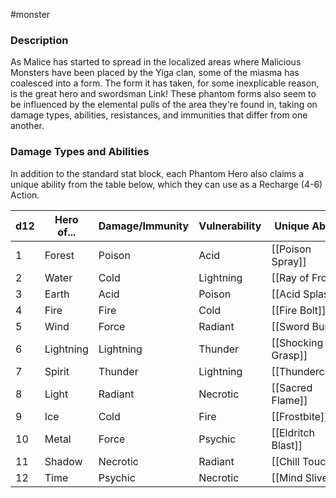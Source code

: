  #monster 

### Description

As Malice has started to spread in the localized areas where Malicious Monsters have been placed by the Yiga clan, some of the miasma has coalesced into a form. The form it has taken, for some inexplicable reason, is the great hero and swordsman Link! These phantom forms also seem to be influenced by the elemental pulls of the area they're found in, taking on damage types, abilities, resistances, and immunities that differ from one another.

### Damage Types and Abilities

In addition to the standard stat block, each Phantom Hero also claims a unique ability from the table below, which they can use as a Recharge (4-6) Action.

| d12 | Hero of... | Damage/Immunity | Vulnerability | Unique Ability     |
| --- | ---------- | --------------- | ------------- | ------------------ |
| 1   | Forest     | Poison          | Acid          | [[Poison Spray]]   |
| 2   | Water      | Cold            | Lightning     | [[Ray of Frost]]   |
| 3   | Earth      | Acid            | Poison        | [[Acid Splash]]    |
| 4   | Fire       | Fire            | Cold          | [[Fire Bolt]]      |
| 5   | Wind       | Force           | Radiant       | [[Sword Burst]]    |
| 6   | Lightning  | Lightning       | Thunder       | [[Shocking Grasp]] |
| 7   | Spirit     | Thunder         | Lightning     | [[Thunderclap]]    |
| 8   | Light      | Radiant         | Necrotic      | [[Sacred Flame]]   |
| 9   | Ice        | Cold            | Fire          | [[Frostbite]]      |
| 10  | Metal      | Force           | Psychic       | [[Eldritch Blast]] |
| 11  | Shadow     | Necrotic        | Radiant       | [[Chill Touch ]]   |
| 12  | Time       | Psychic         | Necrotic      | [[Mind Sliver ]]   |
